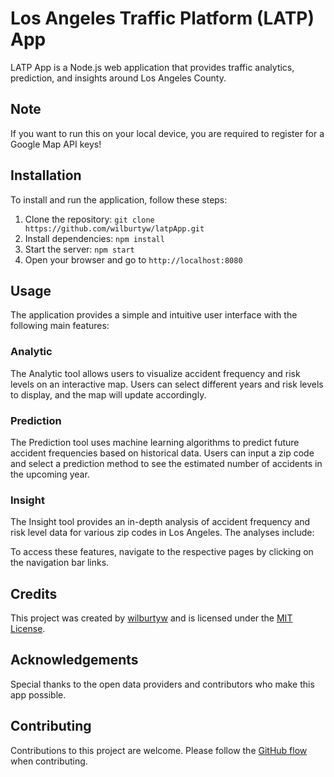 # Los Angeles Traffic Platform (LATP) App

LATP App is a Node.js web application that provides traffic analytics, prediction, and insights around Los Angeles County. 

## Note

If you want to run this on your local device, you are required to register for a Google Map API keys!

## Installation

To install and run the application, follow these steps:
1. Clone the repository: `git clone https://github.com/wilburtyw/latpApp.git`
2. Install dependencies: `npm install`
3. Start the server: `npm start`
4. Open your browser and go to `http://localhost:8080`

## Usage

The application provides a simple and intuitive user interface with the following main features:

### Analytic

The Analytic tool allows users to visualize accident frequency and risk levels on an interactive map. Users can select different years and risk levels to display, and the map will update accordingly.

### Prediction

The Prediction tool uses machine learning algorithms to predict future accident frequencies based on historical data. Users can input a zip code and select a prediction method to see the estimated number of accidents in the upcoming year.

### Insight

The Insight tool provides an in-depth analysis of accident frequency and risk level data for various zip codes in Los Angeles. The analyses include:

To access these features, navigate to the respective pages by clicking on the navigation bar links.

## Credits

This project was created by [wilburtyw](https://github.com/wilburtyw) and is licensed under the [MIT License](https://opensource.org/licenses/MIT). 

## Acknowledgements

Special thanks to the open data providers and contributors who make this app possible. 

## Contributing

Contributions to this project are welcome. Please follow the [GitHub flow](https://guides.github.com/introduction/flow/) when contributing.
